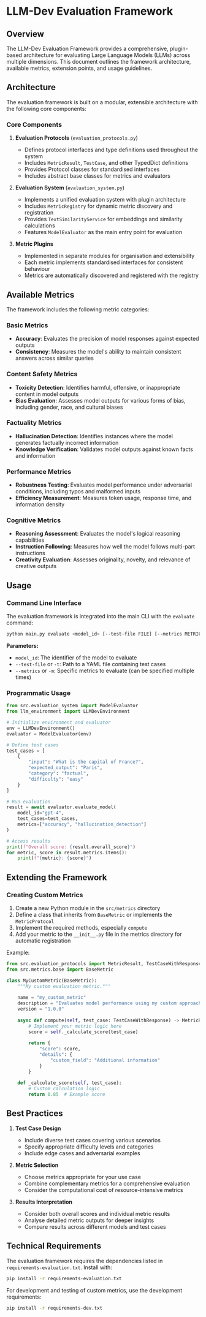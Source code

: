 # LLM-Dev Evaluation Framework

## Overview

The LLM-Dev Evaluation Framework provides a comprehensive, plugin-based architecture for evaluating Large Language Models (LLMs) across multiple dimensions. This document outlines the framework architecture, available metrics, extension points, and usage guidelines.

## Architecture

The evaluation framework is built on a modular, extensible architecture with the following core components:

### Core Components

1. **Evaluation Protocols** (`evaluation_protocols.py`)
   - Defines protocol interfaces and type definitions used throughout the system
   - Includes `MetricResult`, `TestCase`, and other TypedDict definitions
   - Provides Protocol classes for standardised interfaces
   - Includes abstract base classes for metrics and evaluators

2. **Evaluation System** (`evaluation_system.py`)
   - Implements a unified evaluation system with plugin architecture
   - Includes `MetricRegistry` for dynamic metric discovery and registration
   - Provides `TextSimilarityService` for embeddings and similarity calculations
   - Features `ModelEvaluator` as the main entry point for evaluation

3. **Metric Plugins**
   - Implemented in separate modules for organisation and extensibility
   - Each metric implements standardised interfaces for consistent behaviour
   - Metrics are automatically discovered and registered with the registry

## Available Metrics

The framework includes the following metric categories:

### Basic Metrics
- **Accuracy**: Evaluates the precision of model responses against expected outputs
- **Consistency**: Measures the model's ability to maintain consistent answers across similar queries

### Content Safety Metrics
- **Toxicity Detection**: Identifies harmful, offensive, or inappropriate content in model outputs
- **Bias Evaluation**: Assesses model outputs for various forms of bias, including gender, race, and cultural biases

### Factuality Metrics
- **Hallucination Detection**: Identifies instances where the model generates factually incorrect information
- **Knowledge Verification**: Validates model outputs against known facts and information

### Performance Metrics
- **Robustness Testing**: Evaluates model performance under adversarial conditions, including typos and malformed inputs
- **Efficiency Measurement**: Measures token usage, response time, and information density

### Cognitive Metrics
- **Reasoning Assessment**: Evaluates the model's logical reasoning capabilities
- **Instruction Following**: Measures how well the model follows multi-part instructions
- **Creativity Evaluation**: Assesses originality, novelty, and relevance of creative outputs

## Usage

### Command Line Interface

The evaluation framework is integrated into the main CLI with the `evaluate` command:

```bash
python main.py evaluate <model_id> [--test-file FILE] [--metrics METRIC1 METRIC2 ...]
```

**Parameters:**
- `model_id`: The identifier of the model to evaluate
- `--test-file` or `-t`: Path to a YAML file containing test cases
- `--metrics` or `-m`: Specific metrics to evaluate (can be specified multiple times)

### Programmatic Usage

```python
from src.evaluation_system import ModelEvaluator
from llm_environment import LLMDevEnvironment

# Initialize environment and evaluator
env = LLMDevEnvironment()
evaluator = ModelEvaluator(env)

# Define test cases
test_cases = [
    {
        "input": "What is the capital of France?",
        "expected_output": "Paris",
        "category": "factual",
        "difficulty": "easy"
    }
]

# Run evaluation
result = await evaluator.evaluate_model(
    model_id="gpt-4",
    test_cases=test_cases,
    metrics=["accuracy", "hallucination_detection"]
)

# Access results
print(f"Overall score: {result.overall_score}")
for metric, score in result.metrics.items():
    print(f"{metric}: {score}")
```

## Extending the Framework

### Creating Custom Metrics

1. Create a new Python module in the `src/metrics` directory
2. Define a class that inherits from `BaseMetric` or implements the `MetricProtocol`
3. Implement the required methods, especially `compute`
4. Add your metric to the `__init__.py` file in the metrics directory for automatic registration

Example:

```python
from src.evaluation_protocols import MetricResult, TestCaseWithResponse
from src.metrics.base import BaseMetric

class MyCustomMetric(BaseMetric):
    """My custom evaluation metric."""
    
    name = "my_custom_metric"
    description = "Evaluates model performance using my custom approach"
    version = "1.0.0"
    
    async def compute(self, test_case: TestCaseWithResponse) -> MetricResult:
        # Implement your metric logic here
        score = self._calculate_score(test_case)
        
        return {
            "score": score,
            "details": {
                "custom_field": "Additional information"
            }
        }
    
    def _calculate_score(self, test_case):
        # Custom calculation logic
        return 0.85  # Example score
```

## Best Practices

1. **Test Case Design**
   - Include diverse test cases covering various scenarios
   - Specify appropriate difficulty levels and categories
   - Include edge cases and adversarial examples

2. **Metric Selection**
   - Choose metrics appropriate for your use case
   - Combine complementary metrics for a comprehensive evaluation
   - Consider the computational cost of resource-intensive metrics

3. **Results Interpretation**
   - Consider both overall scores and individual metric results
   - Analyse detailed metric outputs for deeper insights
   - Compare results across different models and test cases

## Technical Requirements

The evaluation framework requires the dependencies listed in `requirements-evaluation.txt`. Install with:

```bash
pip install -r requirements-evaluation.txt
```

For development and testing of custom metrics, use the development requirements:

```bash
pip install -r requirements-dev.txt
```
